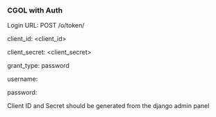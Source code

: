 ### CGOL with Auth



Login URL: POST /o/token/

client_id: <client_id>

client_secret: <client_secret>

grant_type: password

username: <your-username>

password: <your-password>

Client ID and Secret should be generated from the django admin panel

